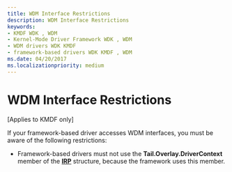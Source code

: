 ```yaml
---
title: WDM Interface Restrictions
description: WDM Interface Restrictions
keywords:
- KMDF WDK , WDM
- Kernel-Mode Driver Framework WDK , WDM
- WDM drivers WDK KMDF
- framework-based drivers WDK KMDF , WDM
ms.date: 04/20/2017
ms.localizationpriority: medium
---
```


# WDM Interface Restrictions


\[Applies to KMDF only\]




If your framework-based driver accesses WDM interfaces, you must be aware of the following restrictions:

-   Framework-based drivers must not use the **Tail.Overlay.DriverContext** member of the [**IRP**](/windows-hardware/drivers/ddi/wdm/ns-wdm-_irp) structure, because the framework uses this member.

 

